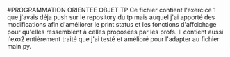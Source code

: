 #PROGRAMMATION ORIENTEE OBJET TP
Ce fichier contient l'exercice 1 que j'avais déja push sur le repository du tp mais auquel j'ai apporté des modifications 
afin d'améliorer le print status et les fonctions d'affcichage pour qu'elles ressemblent à celles proposées par les profs.
Il contient aussi l'exo2 entièrement traité que j'ai testé et amélioré pour l'adapter au fichier main.py.
